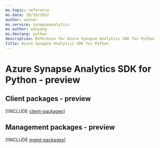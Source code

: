 ```yaml
---
ms.topic: reference
ms.data: 10/19/2022
author: wonner
ms.service: synapseanalytics
ms.author: wanyang
ms.devlang: python
description: Reference for Azure Synapse Analytics SDK for Python
title: Azure Synapse Analytics SDK for Python
---
```

# Azure Synapse Analytics SDK for Python - preview

## Client packages - preview
[!INCLUDE [client-packages](synapse-analytics-client-index.md)]
## Management packages - preview
[!INCLUDE [mgmt-packages](synapse-analytics-mgmt-index.md)]